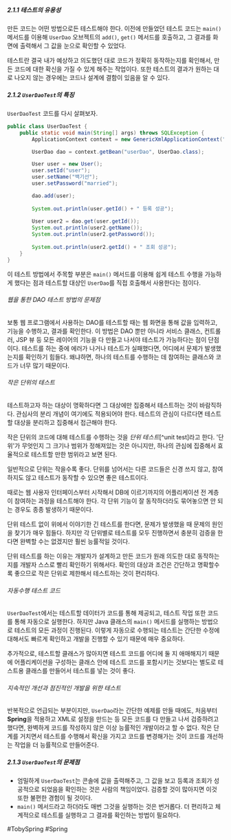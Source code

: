 ##### 2.1.1 테스트의 유용성
만든 코드는 어떤 방법으로든 테스트해야 한다. 이전에 만들었던 테스트 코드는 `main()` 메서드를 이용해 `UserDao` 오브젝트의 `add()`, `get()` 메서드를 호출하고, 그 결과를 화면에 출력해서 그 값을 눈으로 확인할 수 있었다.

테스트란 결국 내가 예상하고 의도했던 대로 코드가 정확히 동작하는지를 확인해서, 만든 코드에 대한 확신을 가질 수 있게 해주는 작업이다. 또한 테스트의 결과가 원하는 대로 나오지 않는 경우에는 코드나 설계에 결함이 있음을 알 수 있다. 
##### 2.1.2 `UserDaoTest`의 특징
`UserDaoTest` 코드를 다시 살펴보자.
```java
public class UserDaoTest {
	public static void main(String[] args) throws SQLException {
		ApplicationContext context = new GenericXmlApplicationContext("application.xml");

		UserDao dao = context.getBean("userDao", UserDao.class);

		User user = new User();
		user.setId("user");
		user.setName("백기선");
		user.setPassword("married");

		dao.add(user);
		
		System.out.println(user.getId() + " 등록 성공");
		
		User user2 = dao.get(user.getId());
		System.out.println(user2.getName());
		System.out.println(user2.getPassword());
		
		System.out.println(user2.getId() + " 조회 성공");
	}
}
```
이 테스트 방법에서 주목할 부분은 `main()` 메서드를 이용해 쉽게 테스트 수행을 가능하게 했다는 점과 테스트할 대상인 `UserDao`를 직접 호출해서 사용한다는 점이다.
###### 웹을 통한 DAO 테스트 방법의 문제점
보통 웹 프로그램에서 사용하는 DAO를 테스트할 때는 웹 화면을 통해 값을 입력하고, 기능을 수행하고, 결과를 확인한다. 이 방법은 DAO 뿐만 아니라 서비스 클래스, 컨트롤러, JSP 뷰 등 모든 레이어의 기능을 다 만들고 나서야 테스트가 가능하다는 점이 단점이다. 테스트를 하는 중에 에러가 나거나 테스트가 실패했다면, 어디에서 문제가 발생했는지를 확인하기 힘들다. 왜냐하면, 하나의 테스트를 수행하는 데 참여하는 클래스와 코드가 너무 많기 때문이다.
###### 작은 단위의 테스트
테스트하고자 하는 대상이 명확하다면 그 대상에만 집중해서 테스트하는 것이 바람직하다. 관심사의 분리 개념이 여기에도 적용되어야 한다. 테스트의 관심이 다르다면 테스트할 대상을 분리하고 집중해서 접근해야 한다.

작은 단위의 코드에 대해 테스트를 수행하는 것을 *단위 테스트*[^unit test]라고 한다. '단위'가 무엇인지 그 크기나 범위가 정해져있는 것은 아니지만, 하나의 관심에 집중해서 효율적으로 테스트할 만한 범위라고 보면 된다.

일반적으로 단위는 작을수록 좋다. 단위를 넘어서는 다른 코드들은 신경 쓰지 않고, 참여하지도 않고 테스트가 동작할 수 있으면 좋은 테스트이다.

때로는 웹 사용자 인터페이스부터 시작해서 DB에 이르기까지의 어플리케이션 전 계층이 참여하는 과정을 테스트해야 한다. 각 단위 기능이 잘 동작하더라도 묶어놓으면 안 되는 경우도 종종 발생하기 때문이다.

단위 테스트 없이 위에서 이야기한 긴 테스트를 한다면, 문제가 발생했을 때 문제의 원인을 찾기가 매우 힘들다. 하지만 각 단위별로 테스트를 모두 진행하면서 충분히 검증을 한다면 완벽할 수는 없겠지만 훨씬 능률적일 것이다.

단위 테스트를 하는 이유는 개발자가 설계하고 만든 코드가 원래 의도한 대로 동작하는지를 개발자 스스로 빨리 확인하기 위해서다. 확인의 대상과 조건은 간단하고 명확할수록 좋으므로 작은 단위로 제한해서 테스트하는 것이 편리하다.
###### 자동수행 테스트 코드
`UserDaoTest`에서는 테스트할 데이터가 코드를 통해 제공되고, 테스트 작업 또한 코드를 통해 자동으로 실행한다. 하지만 Java 클래스의 `main()` 메서드를 실행하는 방법으로 테스트의 모든 과정이 진행된다. 이렇게 자동으로 수행되는 테스트는 간단한 수정에 대해서도 빠르게 확인하고 개발을 진행할 수 있기 때문에 매우 중요하다.

추가적으로, 테스트할 클래스가 많아지면 테스트 코드를 어디에 둘 지 애매해지기 때문에 어플리케이션을 구성하는 클래스 안에 테스트 코드를 포함시키는 것보다는 별도로 테스트용 클래스를 만들어서 테스트를 넣는 것이 좋다.
###### 지속적인 개선과 점진적인 개발을 위한 테스트
반복적으로 언급되는 부분이지만, `UserDao`라는 간단한 예제를 만들 때에도, 처음부터 **Spring**을 적용하고 XML로 설정을 만드는 등 모든 코드를 다 만들고 나서 검증하려고 했다면, 완벽하게 코드를 작성하지 않은 이상 능률적인 개발이라고 할 수 없다. 작은 단계를 거치면서 테스트를 수행해서 확신을 가지고 코드를 변경해가는 것이 코드를 개선하는 작업을 더 능률적으로 만들어준다.
##### 2.1.3 `UserDaoTest`의 문제점
- 엄밀하게 `UserDaoTest`는 콘솔에 값을 출력해주고, 그 값을 보고 등록과 조회가 성공적으로 되었음을 확인하는 것은 사람의 책임이었다. 검증할 것이 많아지면 이것 또한 불편한 경험이 될 것이다.
- `main()` 메서드라고 하더라도 매번 그것을 실행하는 것은 번거롭다. 더 편리하고 체계적으로 테스트를 실행하고 그 결과를 확인하는 방법이 필요하다.

#TobySpring #Spring 